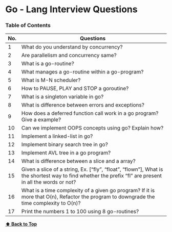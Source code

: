 # Go - Lang Interview Questions

### Table of Contents

| No. | Questions |
|---- | ---------
1| What do you understand by concurrency? |
2| Are parallelism and concurrency same?|
3| What is a go-routine?|
4| What manages a go-routine within a go-program?|
5| What is M-N scheduler?|
6| How to PAUSE, PLAY and STOP a goroutine?|
7| What is a singleton variable in go?|
8| What is difference between errors and exceptions?|
9| How does a deferred function call work in a go program? Give a example?|
10| Can we implement OOPS concepts using go? Explain how?|
11| Implement a linked-list in go?|
12| Implement binary search tree in go?|
13| Implement AVL tree in a go program?|
14| What is difference between a slice and a array?|
15| Given a slice of a string, Ex. [“fly”, “float”, “flown”], What is the shortest way to find whether the prefix “fl” are present in all the words or not?|
16| What is a time complexity of a given go program? If it is more that O(n), Refactor the program to downgrade the time complexity to O(n)?|
17| Print the numbers 1 to 100 using 8 go-routines?|
 

  **[⬆ Back to Top](#table-of-contents)**
